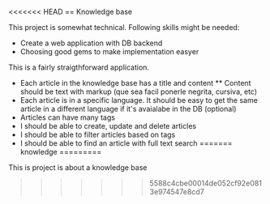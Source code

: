 <<<<<<< HEAD
== Knowledge base

This project is somewhat technical. Following skills might be needed:
* Create a web application with DB backend
* Choosing good gems to make implementation easyer

This is a fairly straigthforward application.

* Each article in the knowledge base has a title and content
** Content should be text with markup (que sea facil ponerle negrita, cursiva, etc)
* Each article is in a specific language. It should be easy to get the same article in a different language if it's avaialabe in the DB (optional)
* Articles can have many tags
* I should be able to create, update and delete articles
* I should be able to filter articles based on tags
* I should be able to find an article with full text search
=======
knowledge
=========

This is project is about a knowledge base
>>>>>>> 5588c4cbe00014de052cf92e0813e974547e8cd7
